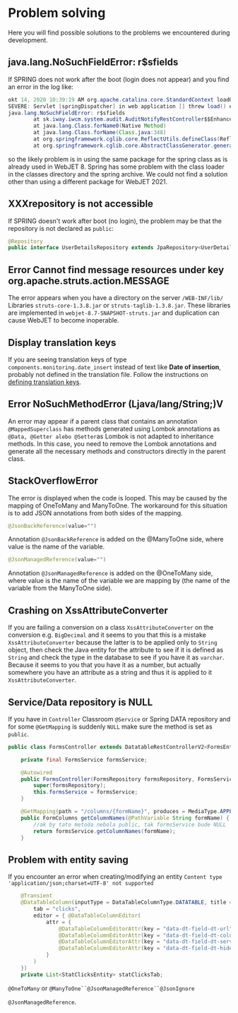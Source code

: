 # Problem solving

Here you will find possible solutions to the problems we encountered during development.

## java.lang.NoSuchFieldError: r$sfields

If SPRING does not work after the boot (login does not appear) and you find an error in the log like:

```java
okt 14, 2020 10:39:19 AM org.apache.catalina.core.StandardContext loadOnStartup
SEVERE: Servlet [springDispatcher] in web application [] threw load() exception
java.lang.NoSuchFieldError: r$sfields
        at sk.iway.iwcm.system.audit.AuditNotifyRestController$$EnhancerBySpringCGLIB$$3177871d.<clinit>(<generated>)
        at java.lang.Class.forName0(Native Method)
        at java.lang.Class.forName(Class.java:348)
        at org.springframework.cglib.core.ReflectUtils.defineClass(ReflectUtils.java:537)
        at org.springframework.cglib.core.AbstractClassGenerator.generate(AbstractClassGenerator.java:359)
```

so the likely problem is in using the same package for the spring class as is already used in WebJET 8. Spring has some problem with the class loader in the classes directory and the spring archive. We could not find a solution other than using a different package for WebJET 2021.

## XXXrepository is not accessible

If SPRING doesn't work after boot (no login), the problem may be that the repository is not declared as `public`:

```java
@Repository
public interface UserDetailsRepository extends JpaRepository<UserDetailsEntity, Long> {
```

## Error Cannot find message resources under key org.apache.struts.action.MESSAGE

The error appears when you have a directory on the server `/WEB-INF/lib/` Libraries `struts-core-1.3.8.jar` or `struts-taglib-1.3.8.jar`. These libraries are implemented in `webjet-8.7-SNAPSHOT-struts.jar` and duplication can cause WebJET to become inoperable.

## Display translation keys

If you are seeing translation keys of type `components.monitoring.date_insert` instead of text like **Date of insertion**, probably not defined in the translation file. Follow the instructions on [defining translation keys](../datatables-editor/datatable-columns.md#preklady-názvov-stĺpcov).

## Error NoSuchMethodError (Ljava/lang/String;)V

An error may appear if a parent class that contains an annotation `@MappedSuperclass` has methods generated using Lombok annotations as `@Data, @Getter alebo @Setter`as Lombok is not adapted to inheritance methods. In this case, you need to remove the Lombok annotations and generate all the necessary methods and constructors directly in the parent class.

## StackOverflowError

The error is displayed when the code is looped. This may be caused by the mapping of OneToMany and ManyToOne. The workaround for this situation is to add JSON annotations from both sides of the mapping.

```java
@JsonBackReference(value="")
```

Annotation `@JsonBackReference` is added on the @ManyToOne side, where value is the name of the variable.

```java
@JsonManagedReference(value="")
```

Annotation `@JsonManagedReference` is added on the @OneToMany side, where value is the name of the variable we are mapping by (the name of the variable from the ManyToOne side).

## Crashing on XssAttributeConverter

If you are failing a conversion on a class `XssAttributeConverter` on the conversion e.g. `BigDecimal` and it seems to you that this is a mistake `XssAttributeConverter` because the latter is to be applied only to `String` object, then check the Java entity for the attribute to see if it is defined as `String` and check the type in the database to see if you have it as `varchar`. Because it seems to you that you have it as a number, but actually somewhere you have an attribute as a string and thus it is applied to it `XssAttributeConverter`.

## Service/Data repository is NULL

If you have in `Controller` Classroom `@Service` or Spring DATA repository and for some `@GetMapping` is suddenly `NULL` make sure the method is set as `public`.

```java
public class FormsController extends DatatableRestControllerV2<FormsEntity, Long> {

    private final FormsService formsService;

    @Autowired
    public FormsController(FormsRepository formsRepository, FormsService formsService) {
        super(formsRepository);
        this.formsService = formsService;
    }

    @GetMapping(path = "/columns/{formName}", produces = MediaType.APPLICATION_JSON_UTF8_VALUE)
    public FormColumns getColumnNames(@PathVariable String formName) {
        //ak by tato metoda nebola public, tak formsService bude NULL
        return formsService.getColumnNames(formName);
    }
```

## Problem with entity saving

If you encounter an error when creating/modifying an entity `Content type 'application/json;charset=UTF-8' not supported`

```java
    @Transient
    @DataTableColumn(inputType = DataTableColumnType.DATATABLE, title = "&nbsp;",
        tab = "clicks",
        editor = { @DataTableColumnEditor(
            attr = {
                @DataTableColumnEditorAttr(key = "data-dt-field-dt-url", value = "/admin/rest/dmail/stat-clicks?campainId={id}"),
                @DataTableColumnEditorAttr(key = "data-dt-field-dt-columns", value = "sk.iway.iwcm.dmail.jpa.StatClicksEntity"),
                @DataTableColumnEditorAttr(key = "data-dt-field-dt-serverSide", value = "true"),
                @DataTableColumnEditorAttr(key = "data-dt-field-dt-hideButtons", value = "create,edit,remove,import,celledit,duplicate"),
            }
        )
    })
    private List<StatClicksEntity> statClicksTab;
```

`@OneToMany` or `@ManyToOne``@JsonManagedReference``@JsonIgnore`

`@JsonManagedReference`.
